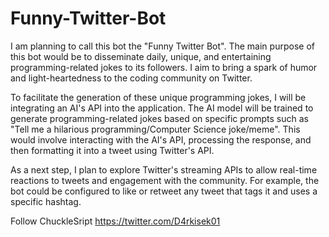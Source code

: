 # Funny-Twitter-Bot

I am planning to call this bot the "Funny Twitter Bot". The main purpose of this bot would be to disseminate daily, unique, and entertaining programming-related jokes to its followers. 
I aim to bring a spark of humor and light-heartedness to the coding community on Twitter.

To facilitate the generation of these unique programming jokes, I will be integrating an AI's API into the application. The AI model will be trained to generate programming-related 
jokes based on specific prompts such as "Tell me a hilarious programming/Computer Science joke/meme". This would involve interacting with the AI's API, processing the response, 
and then formatting it into a tweet using Twitter's API.

As a next step, I plan to explore Twitter's streaming APIs to allow real-time reactions to tweets and engagement with the community. For example, the bot could be configured to like 
or retweet any tweet that tags it and uses a specific hashtag.

Follow ChuckleSript https://twitter.com/D4rkisek01
